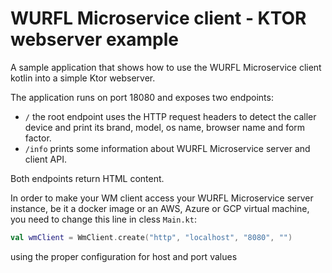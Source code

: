 # WURFL Microservice client - KTOR webserver example

A sample application that shows how to use the WURFL Microservice client kotlin into a simple Ktor webserver.

The application runs on port 18080 and exposes two endpoints:

- `/` the root endpoint uses the HTTP request headers to detect the caller device and print its brand, model, os name, browser name
and form factor.
- `/info` prints some information about WURFL Microservice server and client API.

Both endpoints return HTML content.

In order to make your WM client access your WURFL Microservice server instance, be it a docker image or an AWS, Azure or GCP virtual machine,
you need to change this line in cless `Main.kt`:

```kotlin
val wmClient = WmClient.create("http", "localhost", "8080", "")
```

using the proper configuration for host and port values 
